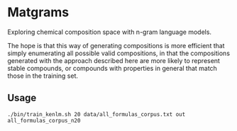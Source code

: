Matgrams
========

Exploring chemical composition space with n-gram language models.

The hope is that this way of generating compositions is more efficient that simply enumerating all possible valid 
compositions, in that the compositions generated with the approach described here are more likely to represent stable
compounds, or compounds with properties in general that match those in the training set.

Usage
-----

```
./bin/train_kenlm.sh 20 data/all_formulas_corpus.txt out all_formulas_corpus_n20
```